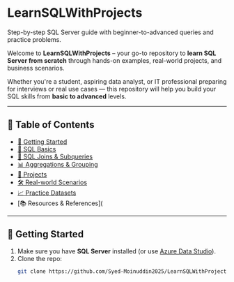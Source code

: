 # LearnSQLWithProjects
Step-by-step SQL Server guide with beginner-to-advanced queries and practice problems.
 
Welcome to **LearnSQLWithProjects** – your go-to repository to **learn SQL Server from scratch** through hands-on examples, real-world projects, and business scenarios.

Whether you're a student, aspiring data analyst, or IT professional preparing for interviews or real use cases — this repository will help you build your SQL skills from **basic to advanced** levels.

---

## 📌 Table of Contents

- [🚀 Getting Started](#-getting-started)
- [📘 SQL Basics](#-sql-basics)
- [🔄 SQL Joins & Subqueries](#-sql-joins--subqueries)
- [📊 Aggregations & Grouping](#-aggregations--grouping)
- [📁 Projects](#-projects)
- [🛠 Real-world Scenarios](#-real-world-scenarios)
- [📈 Practice Datasets](#-practice-datasets)
- [📚 Resources & References]([ ](https://docs.microsoft.com/en-us/sql/sql-server/) 


---

## 🚀 Getting Started

1. Make sure you have **SQL Server** installed (or use [Azure Data Studio](https://learn.microsoft.com/en-us/sql/azure-data-studio/)).
2. Clone the repo:
   ```bash
   git clone https://github.com/Syed-Moinuddin2025/LearnSQLWithProjects.git
